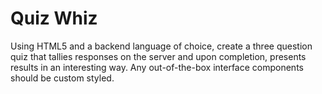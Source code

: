 # Quiz Whiz

Using HTML5 and a backend language of choice, create a three question quiz that tallies responses on the server and upon completion, presents results in an interesting way. Any out-of-the-box interface components should be custom styled.